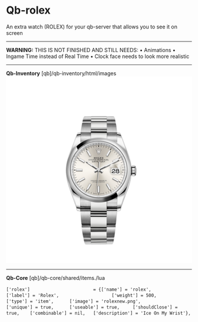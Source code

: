 # Qb-rolex
An extra watch (ROLEX) for your qb-server that allows you to see it on screen

------------------------------------------------------------------------------------------
__**WARNING:**__
THIS IS NOT FINISHED AND STILL NEEDS:
• Animations
• Ingame Time instead of Real Time
• Clock face needs to look more realistic

------------------------------------------------------------------------------------------
__Qb-Inventory__ 
[qb]/qb-inventory/html/images
![This image should be added to this directory](/rolexnew.png)



------------------------------------------------------------------------------------------
__Qb-Core__
[qb]/qb-core/shared/items./lua
```
['rolex'] 			 	 	 	 = {['name'] = 'rolex', 			  			['label'] = 'Rolex', 					['weight'] = 500, 		['type'] = 'item', 		['image'] = 'rolexnew.png', 				['unique'] = true, 		['useable'] = true, 	['shouldClose'] = true,    ['combinable'] = nil,   ['description'] = 'Ice On My Wrist'},
```

